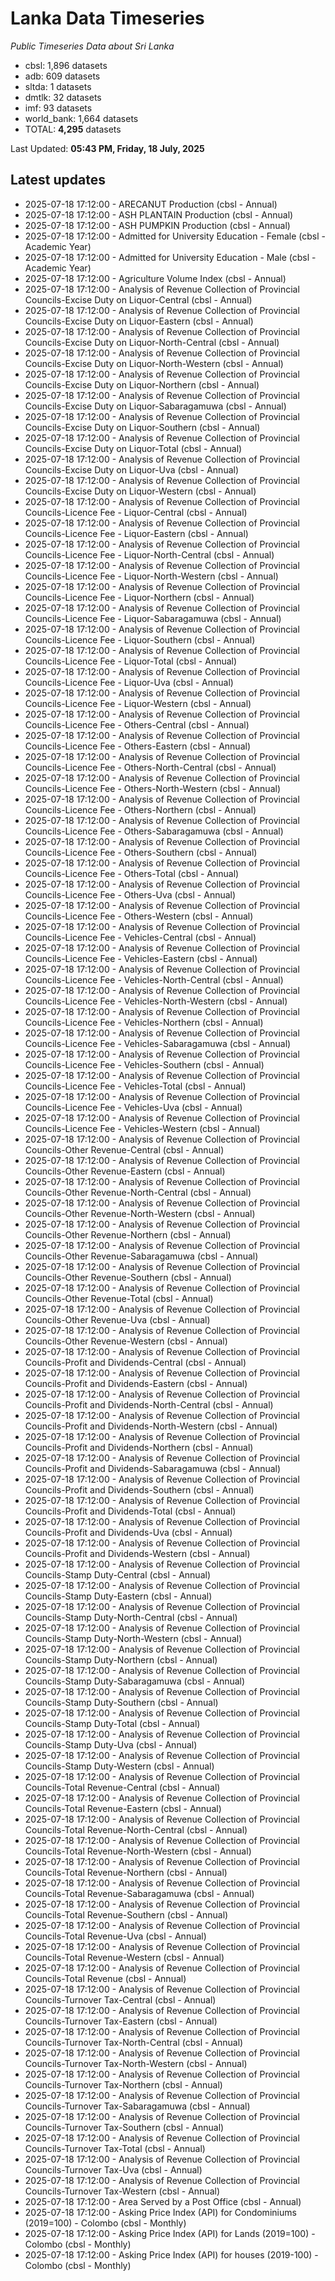 # Lanka Data Timeseries
*Public Timeseries Data about Sri Lanka*

* cbsl: 1,896 datasets
* adb: 609 datasets
* sltda: 1 datasets
* dmtlk: 32 datasets
* imf: 93 datasets
* world_bank: 1,664 datasets
* TOTAL: **4,295** datasets

Last Updated: **05:43 PM, Friday, 18 July, 2025**

## Latest updates

* 2025-07-18 17:12:00 - ARECANUT Production (cbsl - Annual)
* 2025-07-18 17:12:00 - ASH PLANTAIN Production (cbsl - Annual)
* 2025-07-18 17:12:00 - ASH PUMPKIN Production (cbsl - Annual)
* 2025-07-18 17:12:00 - Admitted for University Education - Female (cbsl - Academic Year)
* 2025-07-18 17:12:00 - Admitted for University Education - Male (cbsl - Academic Year)
* 2025-07-18 17:12:00 - Agriculture Volume Index (cbsl - Annual)
* 2025-07-18 17:12:00 - Analysis of Revenue Collection of Provincial Councils-Excise Duty on Liquor-Central (cbsl - Annual)
* 2025-07-18 17:12:00 - Analysis of Revenue Collection of Provincial Councils-Excise Duty on Liquor-Eastern (cbsl - Annual)
* 2025-07-18 17:12:00 - Analysis of Revenue Collection of Provincial Councils-Excise Duty on Liquor-North-Central (cbsl - Annual)
* 2025-07-18 17:12:00 - Analysis of Revenue Collection of Provincial Councils-Excise Duty on Liquor-North-Western (cbsl - Annual)
* 2025-07-18 17:12:00 - Analysis of Revenue Collection of Provincial Councils-Excise Duty on Liquor-Northern (cbsl - Annual)
* 2025-07-18 17:12:00 - Analysis of Revenue Collection of Provincial Councils-Excise Duty on Liquor-Sabaragamuwa (cbsl - Annual)
* 2025-07-18 17:12:00 - Analysis of Revenue Collection of Provincial Councils-Excise Duty on Liquor-Southern (cbsl - Annual)
* 2025-07-18 17:12:00 - Analysis of Revenue Collection of Provincial Councils-Excise Duty on Liquor-Total (cbsl - Annual)
* 2025-07-18 17:12:00 - Analysis of Revenue Collection of Provincial Councils-Excise Duty on Liquor-Uva (cbsl - Annual)
* 2025-07-18 17:12:00 - Analysis of Revenue Collection of Provincial Councils-Excise Duty on Liquor-Western (cbsl - Annual)
* 2025-07-18 17:12:00 - Analysis of Revenue Collection of Provincial Councils-Licence Fee - Liquor-Central (cbsl - Annual)
* 2025-07-18 17:12:00 - Analysis of Revenue Collection of Provincial Councils-Licence Fee - Liquor-Eastern (cbsl - Annual)
* 2025-07-18 17:12:00 - Analysis of Revenue Collection of Provincial Councils-Licence Fee - Liquor-North-Central (cbsl - Annual)
* 2025-07-18 17:12:00 - Analysis of Revenue Collection of Provincial Councils-Licence Fee - Liquor-North-Western (cbsl - Annual)
* 2025-07-18 17:12:00 - Analysis of Revenue Collection of Provincial Councils-Licence Fee - Liquor-Northern (cbsl - Annual)
* 2025-07-18 17:12:00 - Analysis of Revenue Collection of Provincial Councils-Licence Fee - Liquor-Sabaragamuwa (cbsl - Annual)
* 2025-07-18 17:12:00 - Analysis of Revenue Collection of Provincial Councils-Licence Fee - Liquor-Southern (cbsl - Annual)
* 2025-07-18 17:12:00 - Analysis of Revenue Collection of Provincial Councils-Licence Fee - Liquor-Total (cbsl - Annual)
* 2025-07-18 17:12:00 - Analysis of Revenue Collection of Provincial Councils-Licence Fee - Liquor-Uva (cbsl - Annual)
* 2025-07-18 17:12:00 - Analysis of Revenue Collection of Provincial Councils-Licence Fee - Liquor-Western (cbsl - Annual)
* 2025-07-18 17:12:00 - Analysis of Revenue Collection of Provincial Councils-Licence Fee - Others-Central (cbsl - Annual)
* 2025-07-18 17:12:00 - Analysis of Revenue Collection of Provincial Councils-Licence Fee - Others-Eastern (cbsl - Annual)
* 2025-07-18 17:12:00 - Analysis of Revenue Collection of Provincial Councils-Licence Fee - Others-North-Central (cbsl - Annual)
* 2025-07-18 17:12:00 - Analysis of Revenue Collection of Provincial Councils-Licence Fee - Others-North-Western (cbsl - Annual)
* 2025-07-18 17:12:00 - Analysis of Revenue Collection of Provincial Councils-Licence Fee - Others-Northern (cbsl - Annual)
* 2025-07-18 17:12:00 - Analysis of Revenue Collection of Provincial Councils-Licence Fee - Others-Sabaragamuwa (cbsl - Annual)
* 2025-07-18 17:12:00 - Analysis of Revenue Collection of Provincial Councils-Licence Fee - Others-Southern (cbsl - Annual)
* 2025-07-18 17:12:00 - Analysis of Revenue Collection of Provincial Councils-Licence Fee - Others-Total (cbsl - Annual)
* 2025-07-18 17:12:00 - Analysis of Revenue Collection of Provincial Councils-Licence Fee - Others-Uva (cbsl - Annual)
* 2025-07-18 17:12:00 - Analysis of Revenue Collection of Provincial Councils-Licence Fee - Others-Western (cbsl - Annual)
* 2025-07-18 17:12:00 - Analysis of Revenue Collection of Provincial Councils-Licence Fee - Vehicles-Central (cbsl - Annual)
* 2025-07-18 17:12:00 - Analysis of Revenue Collection of Provincial Councils-Licence Fee - Vehicles-Eastern (cbsl - Annual)
* 2025-07-18 17:12:00 - Analysis of Revenue Collection of Provincial Councils-Licence Fee - Vehicles-North-Central (cbsl - Annual)
* 2025-07-18 17:12:00 - Analysis of Revenue Collection of Provincial Councils-Licence Fee - Vehicles-North-Western (cbsl - Annual)
* 2025-07-18 17:12:00 - Analysis of Revenue Collection of Provincial Councils-Licence Fee - Vehicles-Northern (cbsl - Annual)
* 2025-07-18 17:12:00 - Analysis of Revenue Collection of Provincial Councils-Licence Fee - Vehicles-Sabaragamuwa (cbsl - Annual)
* 2025-07-18 17:12:00 - Analysis of Revenue Collection of Provincial Councils-Licence Fee - Vehicles-Southern (cbsl - Annual)
* 2025-07-18 17:12:00 - Analysis of Revenue Collection of Provincial Councils-Licence Fee - Vehicles-Total (cbsl - Annual)
* 2025-07-18 17:12:00 - Analysis of Revenue Collection of Provincial Councils-Licence Fee - Vehicles-Uva (cbsl - Annual)
* 2025-07-18 17:12:00 - Analysis of Revenue Collection of Provincial Councils-Licence Fee - Vehicles-Western (cbsl - Annual)
* 2025-07-18 17:12:00 - Analysis of Revenue Collection of Provincial Councils-Other Revenue-Central (cbsl - Annual)
* 2025-07-18 17:12:00 - Analysis of Revenue Collection of Provincial Councils-Other Revenue-Eastern (cbsl - Annual)
* 2025-07-18 17:12:00 - Analysis of Revenue Collection of Provincial Councils-Other Revenue-North-Central (cbsl - Annual)
* 2025-07-18 17:12:00 - Analysis of Revenue Collection of Provincial Councils-Other Revenue-North-Western (cbsl - Annual)
* 2025-07-18 17:12:00 - Analysis of Revenue Collection of Provincial Councils-Other Revenue-Northern (cbsl - Annual)
* 2025-07-18 17:12:00 - Analysis of Revenue Collection of Provincial Councils-Other Revenue-Sabaragamuwa (cbsl - Annual)
* 2025-07-18 17:12:00 - Analysis of Revenue Collection of Provincial Councils-Other Revenue-Southern (cbsl - Annual)
* 2025-07-18 17:12:00 - Analysis of Revenue Collection of Provincial Councils-Other Revenue-Total (cbsl - Annual)
* 2025-07-18 17:12:00 - Analysis of Revenue Collection of Provincial Councils-Other Revenue-Uva (cbsl - Annual)
* 2025-07-18 17:12:00 - Analysis of Revenue Collection of Provincial Councils-Other Revenue-Western (cbsl - Annual)
* 2025-07-18 17:12:00 - Analysis of Revenue Collection of Provincial Councils-Profit and Dividends-Central (cbsl - Annual)
* 2025-07-18 17:12:00 - Analysis of Revenue Collection of Provincial Councils-Profit and Dividends-Eastern (cbsl - Annual)
* 2025-07-18 17:12:00 - Analysis of Revenue Collection of Provincial Councils-Profit and Dividends-North-Central (cbsl - Annual)
* 2025-07-18 17:12:00 - Analysis of Revenue Collection of Provincial Councils-Profit and Dividends-North-Western (cbsl - Annual)
* 2025-07-18 17:12:00 - Analysis of Revenue Collection of Provincial Councils-Profit and Dividends-Northern (cbsl - Annual)
* 2025-07-18 17:12:00 - Analysis of Revenue Collection of Provincial Councils-Profit and Dividends-Sabaragamuwa (cbsl - Annual)
* 2025-07-18 17:12:00 - Analysis of Revenue Collection of Provincial Councils-Profit and Dividends-Southern (cbsl - Annual)
* 2025-07-18 17:12:00 - Analysis of Revenue Collection of Provincial Councils-Profit and Dividends-Total (cbsl - Annual)
* 2025-07-18 17:12:00 - Analysis of Revenue Collection of Provincial Councils-Profit and Dividends-Uva (cbsl - Annual)
* 2025-07-18 17:12:00 - Analysis of Revenue Collection of Provincial Councils-Profit and Dividends-Western (cbsl - Annual)
* 2025-07-18 17:12:00 - Analysis of Revenue Collection of Provincial Councils-Stamp Duty-Central (cbsl - Annual)
* 2025-07-18 17:12:00 - Analysis of Revenue Collection of Provincial Councils-Stamp Duty-Eastern (cbsl - Annual)
* 2025-07-18 17:12:00 - Analysis of Revenue Collection of Provincial Councils-Stamp Duty-North-Central (cbsl - Annual)
* 2025-07-18 17:12:00 - Analysis of Revenue Collection of Provincial Councils-Stamp Duty-North-Western (cbsl - Annual)
* 2025-07-18 17:12:00 - Analysis of Revenue Collection of Provincial Councils-Stamp Duty-Northern (cbsl - Annual)
* 2025-07-18 17:12:00 - Analysis of Revenue Collection of Provincial Councils-Stamp Duty-Sabaragamuwa (cbsl - Annual)
* 2025-07-18 17:12:00 - Analysis of Revenue Collection of Provincial Councils-Stamp Duty-Southern (cbsl - Annual)
* 2025-07-18 17:12:00 - Analysis of Revenue Collection of Provincial Councils-Stamp Duty-Total (cbsl - Annual)
* 2025-07-18 17:12:00 - Analysis of Revenue Collection of Provincial Councils-Stamp Duty-Uva (cbsl - Annual)
* 2025-07-18 17:12:00 - Analysis of Revenue Collection of Provincial Councils-Stamp Duty-Western (cbsl - Annual)
* 2025-07-18 17:12:00 - Analysis of Revenue Collection of Provincial Councils-Total Revenue-Central (cbsl - Annual)
* 2025-07-18 17:12:00 - Analysis of Revenue Collection of Provincial Councils-Total Revenue-Eastern (cbsl - Annual)
* 2025-07-18 17:12:00 - Analysis of Revenue Collection of Provincial Councils-Total Revenue-North-Central (cbsl - Annual)
* 2025-07-18 17:12:00 - Analysis of Revenue Collection of Provincial Councils-Total Revenue-North-Western (cbsl - Annual)
* 2025-07-18 17:12:00 - Analysis of Revenue Collection of Provincial Councils-Total Revenue-Northern (cbsl - Annual)
* 2025-07-18 17:12:00 - Analysis of Revenue Collection of Provincial Councils-Total Revenue-Sabaragamuwa (cbsl - Annual)
* 2025-07-18 17:12:00 - Analysis of Revenue Collection of Provincial Councils-Total Revenue-Southern (cbsl - Annual)
* 2025-07-18 17:12:00 - Analysis of Revenue Collection of Provincial Councils-Total Revenue-Uva (cbsl - Annual)
* 2025-07-18 17:12:00 - Analysis of Revenue Collection of Provincial Councils-Total Revenue-Western (cbsl - Annual)
* 2025-07-18 17:12:00 - Analysis of Revenue Collection of Provincial Councils-Total Revenue (cbsl - Annual)
* 2025-07-18 17:12:00 - Analysis of Revenue Collection of Provincial Councils-Turnover Tax-Central (cbsl - Annual)
* 2025-07-18 17:12:00 - Analysis of Revenue Collection of Provincial Councils-Turnover Tax-Eastern (cbsl - Annual)
* 2025-07-18 17:12:00 - Analysis of Revenue Collection of Provincial Councils-Turnover Tax-North-Central (cbsl - Annual)
* 2025-07-18 17:12:00 - Analysis of Revenue Collection of Provincial Councils-Turnover Tax-North-Western (cbsl - Annual)
* 2025-07-18 17:12:00 - Analysis of Revenue Collection of Provincial Councils-Turnover Tax-Northern (cbsl - Annual)
* 2025-07-18 17:12:00 - Analysis of Revenue Collection of Provincial Councils-Turnover Tax-Sabaragamuwa (cbsl - Annual)
* 2025-07-18 17:12:00 - Analysis of Revenue Collection of Provincial Councils-Turnover Tax-Southern (cbsl - Annual)
* 2025-07-18 17:12:00 - Analysis of Revenue Collection of Provincial Councils-Turnover Tax-Total (cbsl - Annual)
* 2025-07-18 17:12:00 - Analysis of Revenue Collection of Provincial Councils-Turnover Tax-Uva (cbsl - Annual)
* 2025-07-18 17:12:00 - Analysis of Revenue Collection of Provincial Councils-Turnover Tax-Western (cbsl - Annual)
* 2025-07-18 17:12:00 - Area Served by a Post Office (cbsl - Annual)
* 2025-07-18 17:12:00 - Asking Price Index (API) for Condominiums (2019=100) - Colombo (cbsl - Monthly)
* 2025-07-18 17:12:00 - Asking Price Index (API) for Lands (2019=100) - Colombo (cbsl - Monthly)
* 2025-07-18 17:12:00 - Asking Price Index (API) for houses (2019-100) - Colombo (cbsl - Monthly)